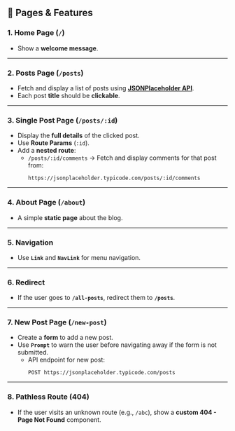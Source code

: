 ## 🔹 Pages & Features

### 1. Home Page (`/`)

- Show a **welcome message**.

---

### 2. Posts Page (`/posts`)

- Fetch and display a list of posts using **[JSONPlaceholder API](https://jsonplaceholder.typicode.com/posts)**.
- Each post **title** should be **clickable**.

---

### 3. Single Post Page (`/posts/:id`)

- Display the **full details** of the clicked post.
- Use **Route Params** (`:id`).
- Add a **nested route**:
  - `/posts/:id/comments` → Fetch and display comments for that post from:
    ```
    https://jsonplaceholder.typicode.com/posts/:id/comments
    ```

---

### 4. About Page (`/about`)

- A simple **static page** about the blog.

---

### 5. Navigation

- Use **`Link`** and **`NavLink`** for menu navigation.

---

### 6. Redirect

- If the user goes to **`/all-posts`**, redirect them to **`/posts`**.

---

### 7. New Post Page (`/new-post`)

- Create a **form** to add a new post.
- Use **`Prompt`** to warn the user before navigating away if the form is not submitted.
  - API endpoint for new post:
    ```
    POST https://jsonplaceholder.typicode.com/posts
    ```

---

### 8. Pathless Route (404)

- If the user visits an unknown route (e.g., `/abc`), show a **custom 404 - Page Not Found** component.

